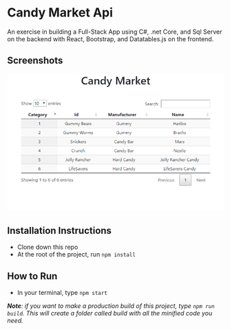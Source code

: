 # Candy Market Api
An exercise in building a Full-Stack App using C#, .net Core, and Sql Server on the backend with React, Bootstrap, and Datatables.js on the frontend.

## Screenshots
![image of Candy Market API](https://raw.githubusercontent.com/bobbybaxter/candymarket.ui/master/src/assets/CandyMarket.png)

## Installation Instructions
- Clone down this repo
- At the root of the project, run `npm install`

## How to Run
- In your terminal, type `npm start`

***Note**: if you want to make a production build of this project, type `npm run build`.  This will create a folder called build with all the minified code you need.*